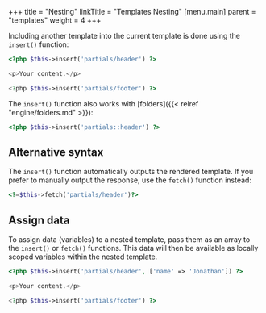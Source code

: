 +++
title = "Nesting"
linkTitle = "Templates Nesting"
[menu.main]
parent = "templates"
weight = 4
+++

Including another template into the current template is done using the `insert()` function:

~~~ php
<?php $this->insert('partials/header') ?>

<p>Your content.</p>

<?php $this->insert('partials/footer') ?>
~~~

The `insert()` function also works with [folders]({{< relref "engine/folders.md" >}}):

~~~ php
<?php $this->insert('partials::header') ?>
~~~

## Alternative syntax

The `insert()` function automatically outputs the rendered template. If you prefer to manually output the response, use the `fetch()` function instead:

~~~ php
<?=$this->fetch('partials/header')?>
~~~

## Assign data

To assign data (variables) to a nested template, pass them as an array to the `insert()` or `fetch()` functions. This data will then be available as locally scoped variables within the nested template.

~~~ php
<?php $this->insert('partials/header', ['name' => 'Jonathan']) ?>

<p>Your content.</p>

<?php $this->insert('partials/footer') ?>
~~~
